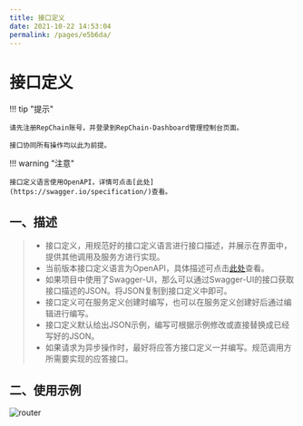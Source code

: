 ```yaml
---
title: 接口定义
date: 2021-10-22 14:53:04
permalink: /pages/e5b6da/
---
```


# 接口定义

!!! tip "提示"

    请先注册RepChain账号，并登录到RepChain-Dashboard管理控制台页面。

    接口协同所有操作均以此为前提。


!!! warning "注意"

    接口定义语言使用OpenAPI，详情可点击[此处](https://swagger.io/specification/)查看。


## 一、描述

> * 接口定义，用规范好的接口定义语言进行接口描述，并展示在界面中，提供其他调用及服务方进行实现。
>* 当前版本接口定义语言为OpenAPI，具体描述可点击[此处](https://swagger.io/specification/)查看。
> * 如果项目中使用了Swagger-UI，那么可以通过Swagger-UI的接口获取接口描述的JSON。将JSON复制到接口定义中即可。
>* 接口定义可在服务定义创建时编写，也可以在服务定义创建好后通过编辑进行编写。
> * 接口定义默认给出JSON示例，编写可根据示例修改或直接替换成已经写好的JSON。
> * 如果请求为异步操作时，最好将应答方接口定义一并编写。规范调用方所需要实现的应答接口。

## 二、使用示例

![router](../../img/openapi.gif)

